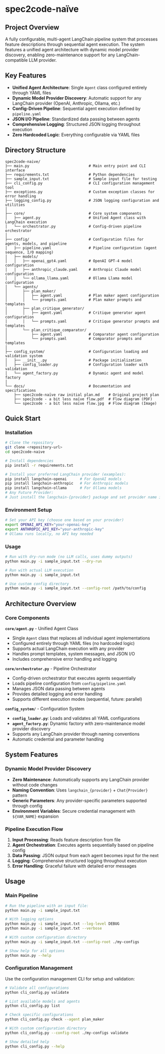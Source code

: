 # spec2code-naïve

## Project Overview
A fully configurable, multi-agent LangChain pipeline system that processes feature descriptions through sequential agent execution. The system features a unified agent architecture with dynamic model provider discovery, enabling zero-maintenance support for any LangChain-compatible LLM provider.

## Key Features
- **Unified Agent Architecture**: Single `Agent` class configured entirely through YAML files
- **Dynamic Model Provider Discovery**: Automatic support for any LangChain provider (OpenAI, Anthropic, Ollama, etc.)
- **Config-Driven Pipeline**: Sequential agent execution defined by `pipeline.yaml`
- **JSON I/O Pipeline**: Standardized data passing between agents
- **Comprehensive Logging**: Structured JSON logging throughout execution
- **Zero Hardcoded Logic**: Everything configurable via YAML files

## Directory Structure

```
spec2code-naive/
├── main.py                           # Main entry point and CLI interface
├── requirements.txt                  # Python dependencies
├── sample_input.txt                  # Sample input file for testing
├── cli_config.py                     # CLI configuration management tool
├── exceptions.py                     # Custom exception classes for error handling
├── logging_config.py                 # JSON logging configuration and utilities
│
├── core/                             # Core system components
│   ├── agent.py                      # Unified Agent class with LangChain execution
│   └── orchestrator.py               # Config-driven pipeline orchestrator
│
├── config/                           # Configuration files for agents, models, and pipeline
│   ├── pipeline.yaml                 # Pipeline configuration (agent sequence, I/O mapping)
│   ├── models/
│   │   ├── openai_gpt4.yaml          # OpenAI GPT-4 model configuration
│   │   ├── anthropic_claude.yaml     # Anthropic Claude model configuration
│   │   └── ollama_llama.yaml         # Ollama Llama model configuration
│   └── agents/
│       ├── plan_maker/
│       │   ├── agent.yaml            # Plan maker agent configuration
│       │   └── prompts.yaml          # Plan maker prompts and templates
│       ├── plan_critique_generator/
│       │   ├── agent.yaml            # Critique generator agent configuration
│       │   └── prompts.yaml          # Critique generator prompts and templates
│       └── plan_critique_comparator/
│           ├── agent.yaml            # Comparator agent configuration
│           └── prompts.yaml          # Comparator prompts and templates
│
├── config_system/                    # Configuration loading and validation system
│   ├── __init__.py                   # Package initialization
│   ├── config_loader.py              # Configuration loader with validation
│   └── agent_factory.py              # Dynamic agent and model factory
│
└── docs/                             # Documentation and specifications
    ├── spec2code-naïve raw initial plan.md    # Original project plan
    ├── spec2code - a bit less naïve flow.pdf  # Flow diagram (PDF)
    └── spec2code - a bit less naïve flow.jpg  # Flow diagram (Image)
```

## Quick Start

### Installation
```bash
# Clone the repository
git clone <repository-url>
cd spec2code-naive

# Install dependencies
pip install -r requirements.txt

# Install your preferred LangChain provider (examples):
pip install langchain-openai      # For OpenAI models
pip install langchain-anthropic   # For Anthropic models  
pip install langchain-ollama      # For Ollama models
# Any Future Provider:
# Just install the langchain-{provider} package and set provider name in config
```

### Environment Setup
```bash
# Set your API key (choose one based on your provider)
export OPENAI_API_KEY="your-openai-key"
export ANTHROPIC_API_KEY="your-anthropic-key"
# Ollama runs locally, no API key needed
```

### Usage
```bash
# Run with dry-run mode (no LLM calls, uses dummy outputs)
python main.py -i sample_input.txt --dry-run

# Run with actual LLM execution
python main.py -i sample_input.txt

# Use custom config directory
python main.py -i sample_input.txt --config-root /path/to/config
```

## Architecture Overview

### Core Components

**`core/agent.py`** - Unified Agent Class
- Single `Agent` class that replaces all individual agent implementations
- Configured entirely through YAML files (no hardcoded logic)
- Supports actual LangChain execution with any provider
- Handles prompt templates, system messages, and JSON I/O
- Includes comprehensive error handling and logging

**`core/orchestrator.py`** - Pipeline Orchestrator
- Config-driven orchestrator that executes agents sequentially
- Loads pipeline configuration from `config/pipeline.yaml`
- Manages JSON data passing between agents
- Provides detailed logging and error handling
- Supports different execution modes (sequential, future: parallel)

**`config_system/`** - Configuration System
- **`config_loader.py`**: Loads and validates all YAML configurations
- **`agent_factory.py`**: Dynamic factory with zero-maintenance model provider discovery
- Supports any LangChain provider through naming conventions
- Automatic credential and parameter handling

## System Features

### Dynamic Model Provider Discovery
- **Zero Maintenance**: Automatically supports any LangChain provider without code changes
- **Naming Convention**: Uses `langchain_{provider}` + `Chat{Provider}` pattern
- **Generic Parameters**: Any provider-specific parameters supported through config
- **Environment Variables**: Secure credential management with `${VAR_NAME}` expansion

### Pipeline Execution Flow
1. **Input Processing**: Reads feature description from file
2. **Agent Orchestration**: Executes agents sequentially based on pipeline config
3. **Data Passing**: JSON output from each agent becomes input for the next
4. **Logging**: Comprehensive structured logging throughout execution
5. **Error Handling**: Graceful failure with detailed error messages

## Usage

### Main Pipeline

```bash
# Run the pipeline with an input file:
python main.py -i sample_input.txt

# With logging options
python main.py -i sample_input.txt --log-level DEBUG
python main.py -i sample_input.txt --verbose

# With custom configuration directory
python main.py -i sample_input.txt --config-root ./my-configs

# Show help for all options
python main.py --help
```

### Configuration Management

Use the configuration management CLI for setup and validation:
```bash
# Validate all configurations
python cli_config.py validate

# List available models and agents  
python cli_config.py list

# Check specific configurations
python cli_config.py check --agent plan_maker

# With custom configuration directory
python cli_config.py --config-root ./my-configs validate

# Show detailed help
python cli_config.py --help
```
